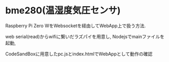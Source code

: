 # bme280(温湿度気圧センサ)
Raspberry Pi Zero WをWebsocketを経由してWebApp上で扱う方法. 

web serial(read)からwifiに繋いだラズパイを用意し, Nodejsでmainファイルを起動,

CodeSandBoxに用意したpc.jsとindex.htmlでWebAppとして動作の確認
